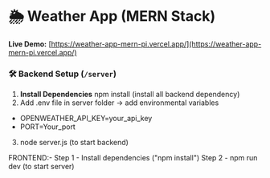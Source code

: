 # 🌦️ Weather App (MERN Stack)

**Live Demo:** [https://weather-app-mern-pi.vercel.app/](https://weather-app-mern-pi.vercel.app/)
### 🛠 Backend Setup (`/server`)
1. **Install Dependencies**
  npm install (install all backend dependency)
2.  Add .env file in server folder -> add environmental variables
 - OPENWEATHER_API_KEY=your_api_key
 - PORT=Your_port
3. node server.js (to start backend)





FRONTEND:-
Step 1 - Install dependencies ("npm install")
Step 2 - npm run dev (to start server)
